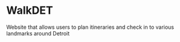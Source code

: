 # WalkDET
Website that allows users to plan itineraries and check in to various landmarks around Detroit
